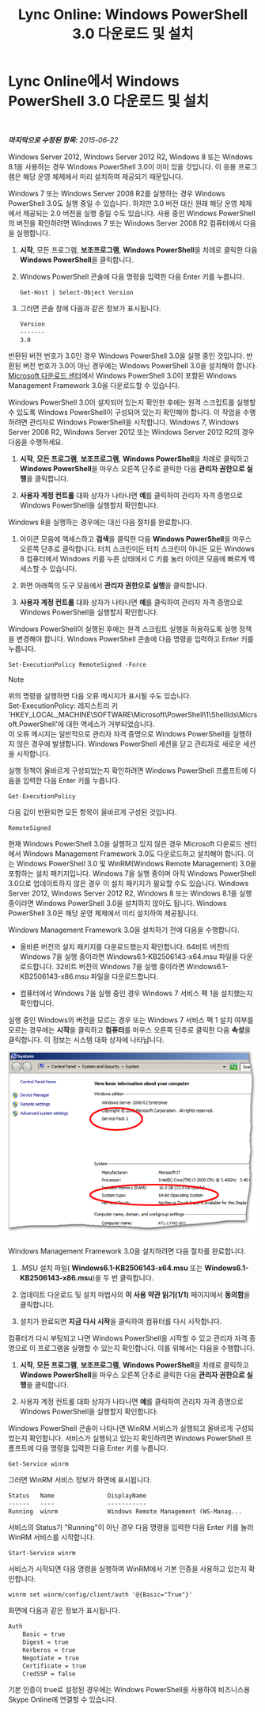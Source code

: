 ﻿---
title: 'Lync Online: Windows PowerShell 3.0 다운로드 및 설치'
TOCTitle: Windows PowerShell 3.0 다운로드 및 설치
ms:assetid: 39ae065d-02d7-4ce3-9e6f-6ad550a1777e
ms:mtpsurl: https://technet.microsoft.com/ko-kr/library/Dn362783(v=OCS.15)
ms:contentKeyID: 56270225
ms.date: 08/10/2015
mtps_version: v=OCS.15
ms.translationtype: HT
---

# Lync Online에서 Windows PowerShell 3.0 다운로드 및 설치

 

_**마지막으로 수정된 항목:** 2015-06-22_

Windows Server 2012, Windows Server 2012 R2, Windows 8 또는 Windows 8.1을 사용하는 경우 Windows PowerShell 3.0이 이미 있을 것입니다. 이 응용 프로그램은 해당 운영 체제에서 미리 설치하여 제공되기 때문입니다.

Windows 7 또는 Windows Server 2008 R2를 실행하는 경우 Windows PowerShell 3.0도 실행 중일 수 있습니다. 하지만 3.0 버전 대신 원래 해당 운영 체제에서 제공되는 2.0 버전을 실행 중일 수도 있습니다. 사용 중인 Windows PowerShell의 버전을 확인하려면 Windows 7 또는 Windows Server 2008 R2 컴퓨터에서 다음을 실행합니다.

1.  **시작**, 모든 프로그램, **보조프로그램**, **Windows PowerShell**을 차례로 클릭한 다음 **Windows PowerShell**을 클릭합니다.

2.  Windows PowerShell 콘솔에 다음 명령을 입력한 다음 Enter 키를 누릅니다.
    
        Get-Host | Select-Object Version

3.  그러면 콘솔 창에 다음과 같은 정보가 표시됩니다.
    
        Version
        -------
        3.0

반환된 버전 번호가 3.0인 경우 Windows PowerShell 3.0을 실행 중인 것입니다. 반환된 버전 번호가 3.0이 아닌 경우에는 Windows PowerShell 3.0을 설치해야 합니다. [Microsoft 다운로드 센터](http://www.microsoft.com/en-us/download/details.aspx?id=34595)에서 Windows PowerShell 3.0이 포함된 Windows Management Framework 3.0을 다운로드할 수 있습니다.

Windows PowerShell 3.0이 설치되어 있는지 확인한 후에는 원격 스크립트를 실행할 수 있도록 Windows PowerShell이 구성되어 있는지 확인해야 합니다. 이 작업을 수행하려면 관리자로 Windows PowerShell을 시작합니다. Windows 7, Windows Server 2008 R2, Windows Server 2012 또는 Windows Server 2012 R2의 경우 다음을 수행하세요.

1.  **시작**, **모든 프로그램**, **보조프로그램**, **Windows PowerShell**을 차례로 클릭하고 **Windows PowerShell**을 마우스 오른쪽 단추로 클릭한 다음 **관리자 권한으로 실행**을 클릭합니다.

2.  **사용자 계정 컨트롤** 대화 상자가 나타나면 **예**를 클릭하여 관리자 자격 증명으로 Windows PowerShell을 실행할지 확인합니다.

Windows 8을 실행하는 경우에는 대신 다음 절차를 완료합니다.

1.  아이콘 모음에 액세스하고 **검색**을 클릭한 다음 **Windows PowerShell**을 마우스 오른쪽 단추로 클릭합니다. 터치 스크린이든 터치 스크린이 아니든 모든 Windows 8 컴퓨터에서 Windows 키를 누른 상태에서 C 키를 눌러 아이콘 모음에 빠르게 액세스할 수 있습니다.

2.  화면 아래쪽의 도구 모음에서 **관리자 권한으로 실행**을 클릭합니다.

3.  **사용자 계정 컨트롤** 대화 상자가 나타나면 **예**를 클릭하여 관리자 자격 증명으로 Windows PowerShell을 실행할지 확인합니다.

Windows PowerShell이 실행된 후에는 원격 스크립트 실행을 허용하도록 실행 정책을 변경해야 합니다. Windows PowerShell 콘솔에 다음 명령을 입력하고 Enter 키를 누릅니다.

    Set-ExecutionPolicy RemoteSigned -Force


> [!NOTE]
> 위의 명령을 실행하면 다음 오류 메시지가 표시될 수도 있습니다.<BR>Set-ExecutionPolicy: 레지스트리 키 'HKEY_LOCAL_MACHINE\SOFTWARE\Microsoft\PowerShell\1\ShellIds\Micrsoft.PowerShell'에 대한 액세스가 거부되었습니다.<BR>이 오류 메시지는 일반적으로 관리자 자격 증명으로 Windows PowerShell을 실행하지 않은 경우에 발생합니다. Windows PowerShell 세션을 닫고 관리자로 새로운 세션을 시작합니다.



실행 정책이 올바르게 구성되었는지 확인하려면 Windows PowerShell 프롬프트에 다음을 입력한 다음 Enter 키를 누릅니다.

    Get-ExecutionPolicy

다음 값이 반환되면 모든 항목이 올바르게 구성된 것입니다.

    RemoteSigned

현재 Windows PowerShell 3.0을 실행하고 있지 않은 경우 Microsoft 다운로드 센터에서 Windows Management Framework 3.0도 다운로드하고 설치해야 합니다. 이는 Windows PowerShell 3.0 및 WinRM(Windows Remote Management) 3.0을 포함하는 설치 패키지입니다. Windows 7을 실행 중이며 아직 Windows PowerShell 3.0으로 업데이트하지 않은 경우 이 설치 패키지가 필요할 수도 있습니다. Windows Server 2012, Windows Server 2012 R2, Windows 8 또는 Windows 8.1을 실행 중이라면 Windows PowerShell 3.0을 설치하지 않아도 됩니다. Windows PowerShell 3.0은 해당 운영 체제에서 미리 설치하여 제공됩니다.

Windows Management Framework 3.0을 설치하기 전에 다음을 수행합니다.

  - 올바른 버전의 설치 패키지를 다운로드했는지 확인합니다. 64비트 버전의 Windows 7을 실행 중이라면 Windows6.1-KB2506143-x64.msu 파일을 다운로드합니다. 32비트 버전의 Windows 7을 실행 중이라면 Windows6.1-KB2506143-x86.msu 파일을 다운로드합니다.

  - 컴퓨터에서 Windows 7을 실행 중인 경우 Windows 7 서비스 팩 1을 설치했는지 확인합니다.

실행 중인 Windows의 버전을 모르는 경우 또는 Windows 7 서비스 팩 1 설치 여부를 모르는 경우에는 **시작**을 클릭하고 **컴퓨터**를 마우스 오른쪽 단추로 클릭한 다음 **속성**을 클릭합니다. 이 정보는 시스템 대화 상자에 나타납니다.

![설정을 보여 주는 시스템 대화 상자](images/Dn362783.30bff2e8-2862-4dd7-828f-43732f4b9314(OCS.15).png "설정을 보여 주는 시스템 대화 상자")

Windows Management Framework 3.0을 설치하려면 다음 절차를 완료합니다.

1.  .MSU 설치 파일( **Windows6.1-KB2506143-x64.msu** 또는 **Windows6.1-KB2506143-x86.msu**)을 두 번 클릭합니다.

2.  업데이트 다운로드 및 설치 마법사의 **이 사용 약관 읽기(1/1)** 페이지에서 **동의함**을 클릭합니다.

3.  설치가 완료되면 **지금 다시 시작**을 클릭하여 컴퓨터를 다시 시작합니다.

컴퓨터가 다시 부팅되고 나면 Windows PowerShell을 시작할 수 있고 관리자 자격 증명으로 이 프로그램을 실행할 수 있는지 확인합니다. 이를 위해서는 다음을 수행합니다.

1.  **시작**, **모든 프로그램**, **보조프로그램**, **Windows PowerShell**을 차례로 클릭하고 **Windows PowerShell**을 마우스 오른쪽 단추로 클릭한 다음 **관리자 권한으로 실행**을 클릭합니다.

2.  사용자 계정 컨트롤 대화 상자가 나타나면 **예**를 클릭하여 관리자 자격 증명으로 Windows PowerShell을 실행할지 확인합니다.

Windows PowerShell 콘솔이 나타나면 WinRM 서비스가 실행되고 올바르게 구성되었는지 확인합니다. 서비스가 실행되고 있는지 확인하려면 Windows PowerShell 프롬프트에 다음 명령을 입력한 다음 Enter 키를 누릅니다.

    Get-Service winrm

그러면 WinRM 서비스 정보가 화면에 표시됩니다.

    Status   Name               DisplayName
    ------   ----               -----------
    Running  winrm              Windows Remote Management (WS-Manag...

서비스의 Status가 "Running"이 아닌 경우 다음 명령을 입력한 다음 Enter 키를 눌러 WinRM 서비스를 시작합니다.

    Start-Service winrm

서비스가 시작되면 다음 명령을 실행하여 WinRM에서 기본 인증을 사용하고 있는지 확인합니다.

    winrm set winrm/config/client/auth '@{Basic="True"}'

화면에 다음과 같은 정보가 표시됩니다.

    Auth
        Basic = true
        Digest = true
        Kerberos = true
        Negotiate = true
        Certificate = true
        CredSSP = false

기본 인증이 true로 설정된 경우에는 Windows PowerShell을 사용하여 비즈니스용 Skype Online에 연결할 수 있습니다.

